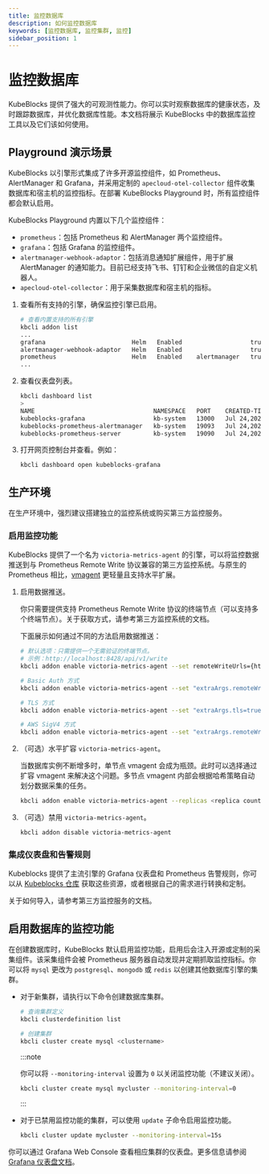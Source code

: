 ```yaml
---
title: 监控数据库
description: 如何监控数据库
keywords: [监控数据库, 监控集群, 监控]
sidebar_position: 1
---
```


# 监控数据库

KubeBlocks 提供了强大的可观测性能力。你可以实时观察数据库的健康状态，及时跟踪数据库，并优化数据库性能。本文档将展示 KubeBlocks 中的数据库监控工具以及它们该如何使用。

## Playground 演示场景

KubeBlocks 以引擎形式集成了许多开源监控组件，如 Prometheus、AlertManager 和 Grafana，并采用定制的 `apecloud-otel-collector` 组件收集数据库和宿主机的监控指标。在部署 KubeBlocks Playground 时，所有监控组件都会默认启用。

KubeBlocks Playground 内置以下几个监控组件：

- `prometheus`：包括 Prometheus 和 AlertManager 两个监控组件。
- `grafana`：包括 Grafana 的监控组件。
- `alertmanager-webhook-adaptor`：包括消息通知扩展组件，用于扩展 AlertManager 的通知能力。目前已经支持飞书、钉钉和企业微信的自定义机器人。
- `apecloud-otel-collector`：用于采集数据库和宿主机的指标。

1. 查看所有支持的引擎，确保监控引擎已启用。

    ```bash
    # 查看内置支持的所有引擎
    kbcli addon list
    ...
    grafana                        Helm   Enabled                   true                                                                                    
    alertmanager-webhook-adaptor   Helm   Enabled                   true                                                                                    
    prometheus                     Helm   Enabled    alertmanager   true 
    ...
    ```

2. 查看仪表盘列表。

    ```bash
    kbcli dashboard list
    >
    NAME                                 NAMESPACE   PORT    CREATED-TIME
    kubeblocks-grafana                   kb-system   13000   Jul 24,2023 11:38 UTC+0800
    kubeblocks-prometheus-alertmanager   kb-system   19093   Jul 24,2023 11:38 UTC+0800
    kubeblocks-prometheus-server         kb-system   19090   Jul 24,2023 11:38 UTC+0800
    ```

3. 打开网页控制台并查看。例如：

    ```bash
    kbcli dashboard open kubeblocks-grafana
    ```

## 生产环境

在生产环境中，强烈建议搭建独立的监控系统或购买第三方监控服务。

### 启用监控功能

KubeBlocks 提供了一个名为 `victoria-metrics-agent` 的引擎，可以将监控数据推送到与 Prometheus Remote Write 协议兼容的第三方监控系统。与原生的 Prometheus 相比，[vmagent](https://docs.victoriametrics.com/vmagent.html) 更轻量且支持水平扩展。

1. 启用数据推送。

    你只需要提供支持 Prometheus Remote Write 协议的终端节点（可以支持多个终端节点）。关于获取方式，请参考第三方监控系统的文档。

    下面展示如何通过不同的方法启用数据推送：

    ```bash
    # 默认选项：只需提供一个无需验证的终端节点。
    # 示例：http://localhost:8428/api/v1/write
    kbcli addon enable victoria-metrics-agent --set remoteWriteUrls={http://<remoteWriteUrl>:<port>/<remote write path>}
    ```

    ```bash
    # Basic Auth 方式
    kbcli addon enable victoria-metrics-agent --set "extraArgs.remoteWrite.basicAuth.username=<your username>,remoteWrite.basicAuth.password=<your password>,remoteWriteUrls={http://<remoteWriteUrl>:<port>/<remote write path>}"
    ```

    ```bash
    # TLS 方式
    kbcli addon enable victoria-metrics-agent --set "extraArgs.tls=true,extraArgs.tlsCertFile=<path to certifle>,extraArgs.tlsKeyFile=<path to keyfile>,remoteWriteUrls={http://<remoteWriteUrl>:<port>/<remote write path>}"
    ```

    ```bash
    # AWS SigV4 方式
    kbcli addon enable victoria-metrics-agent --set "extraArgs.remoteWrite.aws.region=<your AMP region>,extraArgs.remoteWrite.aws.accessKey=<your accessKey>,extraArgs.remoteWrite.aws.secretKey=<your secretKey>,remoteWriteUrls={http://<remoteWriteUrl>:<port>/<remote write path>}"
    ```

2. （可选）水平扩容 `victoria-metrics-agent`。

    当数据库实例不断增多时，单节点 vmagent 会成为瓶颈。此时可以选择通过扩容 vmagent 来解决这个问题。多节点 vmagent 内部会根据哈希策略自动划分数据采集的任务。

    ```bash
    kbcli addon enable victoria-metrics-agent --replicas <replica count> --set remoteWriteUrls={http://<remoteWriteUrl>:<port>/<remote write path>}
    ```

3. （可选）禁用 `victoria-metrics-agent`。

    ```bash
    kbcli addon disable victoria-metrics-agent
    ```

### 集成仪表盘和告警规则

Kubeblocks 提供了主流引擎的 Grafana 仪表盘和 Prometheus 告警规则，你可以从 [Kubeblocks 仓库](https://github.com/apecloud/kubeblocks-mixin) 获取这些资源，或者根据自己的需求进行转换和定制。

关于如何导入，请参考第三方监控服务的文档。

## 启用数据库的监控功能

在创建数据库时，KubeBlocks 默认启用监控功能，启用后会注入开源或定制的采集组件。该采集组件会被 Prometheus 服务器自动发现并定期抓取监控指标。你可以将 `mysql` 更改为 `postgresql`、`mongodb` 或 `redis` 以创建其他数据库引擎的集群。

- 对于新集群，请执行以下命令创建数据库集群。

    ```bash
    # 查询集群定义
    kbcli clusterdefinition list 

    # 创建集群
    kbcli cluster create mysql <clustername> 
    ```

    :::note

    你可以将 `--monitoring-interval` 设置为 `0` 以关闭监控功能（不建议关闭）。

    ```bash
    kbcli cluster create mysql mycluster --monitoring-interval=0
    ```

    :::

- 对于已禁用监控功能的集群，可以使用 `update` 子命令启用监控功能。

    ```bash
    kbcli cluster update mycluster --monitoring-interval=15s
    ```

你可以通过 Grafana Web Console 查看相应集群的仪表盘。更多信息请参阅 [Grafana 仪表盘文档](https://grafana.com/docs/grafana/latest/dashboards/)。
